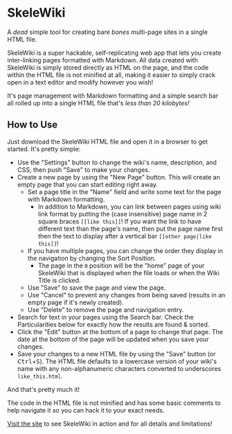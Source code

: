 # SkeleWiki

A _dead_ simple tool for creating bare _bones_ multi-page sites in a single HTML file.

SkeleWiki is a super hackable, self-replicating web app that lets you create inter-linking pages formatted with Markdown.
All data created with SkeleWiki is simply stored directly as HTML on the page, and the code within the HTML file is not
minified at all, making it easier to simply crack open in a text editor and modify however you wish!

It's page management with Markdown formatting and a simple search bar all rolled up into a single HTML file that's _less than 20 kilobytes!_

## How to Use

Just download the SkeleWiki HTML file and open it in a browser to get started. It's pretty simple:

- Use the "Settings" button to change the wiki's name, description, and CSS, then push "Save" to make your changes.
- Create a new page by using the "New Page" button. This will create an empty page that you can start editing right away.
    - Set a page title in the "Name" field and write some text for the page with Markdown formatting.
        - In addition to Markdown, you can link between pages using wiki link format by putting the (case insensitive) page name in 2 square braces `[[like this]]`! If you want the link to have different text than the page's name, then put the page name first then the text to display after a vertical bar `[[other page|like this]]`!
    - If you have multiple pages, you can change the order they display in the navigation by changing the Sort Position.
        - The page in the `0` position will be the "home" page of your SkeleWiki that is displayed when the file loads or when the Wiki Title is clicked.
    - Use "Save" to save the page and view the page.
    - Use "Cancel" to prevent any changes from being saved (results in an empty page if it's newly created).
    - Use "Delete" to remove the page and navigation entry.
- Search for text in your pages using the Search bar. Check the Particularities below for exactly how the results are found & sorted.
- Click the "Edit" button at the bottom of a page to change that page. The date at the bottom of the page will be updated when you save your changes.
- Save your changes to a new HTML file by using the "Save" button (or <kbd>Ctrl</kbd>+<kbd>S</kbd>). The HTML file defaults to a lowercase version of your wiki's name with any non-alphanumeric characters converted to underscores `like_this.html`.

And that's pretty much it!

The code in the HTML file is not minified and has some basic comments to help navigate it so you can hack it to your exact needs.

[Visit the site](https://alamantus.codeberg.page/SkeleWiki) to see SkeleWiki in action and for all details and limitations!

